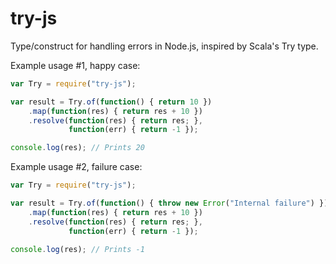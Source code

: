 # try-js
Type/construct for handling errors in Node.js, inspired by Scala's Try type.

Example usage #1, happy case:
```javascript
var Try = require("try-js");

var result = Try.of(function() { return 10 })
    .map(function(res) { return res + 10 })
    .resolve(function(res) { return res; },
             function(err) { return -1 });

console.log(res); // Prints 20
```

Example usage #2, failure case:
```javascript
var Try = require("try-js");

var result = Try.of(function() { throw new Error("Internal failure") })
    .map(function(res) { return res + 10 })
    .resolve(function(res) { return res; },
             function(err) { return -1 });

console.log(res); // Prints -1
```